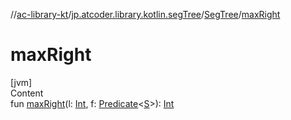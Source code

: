 //[ac-library-kt](../../index.md)/[jp.atcoder.library.kotlin.segTree](../index.md)/[SegTree](index.md)/[maxRight](max-right.md)



# maxRight  
[jvm]  
Content  
fun [maxRight](max-right.md)(l: [Int](https://kotlinlang.org/api/latest/jvm/stdlib/kotlin/-int/index.html), f: [Predicate](https://docs.oracle.com/javase/8/docs/api/java/util/function/Predicate.html)<[S](index.md)>): [Int](https://kotlinlang.org/api/latest/jvm/stdlib/kotlin/-int/index.html)  



